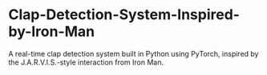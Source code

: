 # Clap-Detection-System-Inspired-by-Iron-Man
A real-time clap detection system built in Python using PyTorch, inspired by the J.A.R.V.I.S.-style interaction from Iron Man.
